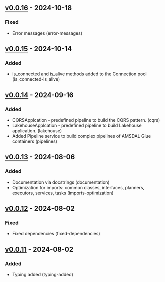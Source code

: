 ## [v0.0.16](https://pypi.org/project/amsdal-glue/0.0.16/) - 2024-10-18

### Fixed

- Error messages (error-messages)


## [v0.0.15](https://pypi.org/project/amsdal-glue/0.0.15/) - 2024-10-14

### Added

- is_connected and is_alive methods added to the Connection pool (is_connected-is_alive) 

## [v0.0.14](https://pypi.org/project/amsdal-glue/0.0.14/) - 2024-09-16

### Added

- CQRSApplcation - predefined pipeline to build the CQRS pattern. (cqrs)
- LakehouseApplcation - predefined pipeline to build Lakehouse application. (lakehouse)
- Added Pipeline service to build complex pipelines of AMSDAL Glue containers (pipelines)

## [v0.0.13](https://pypi.org/project/amsdal-glue/0.0.13/) - 2024-08-06

### Added

- Documentation via docstrings (documentation)
- Optimization for imports: common classes, interfaces, planners, executors, services, tasks (imports-optimization)
## [v0.0.12](https://pypi.org/project/amsdal-glue/0.0.12/) - 2024-08-02


### Fixed

- Fixed dependencies (fixed-dependencies)


## [v0.0.11](https://pypi.org/project/amsdal-glue/0.0.11/) - 2024-08-02


### Added

- Typing added (typing-added)
